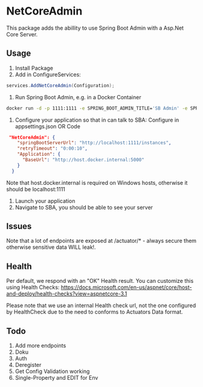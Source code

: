 # NetCoreAdmin

This package adds the abillity to use Spring Boot Admin with a Asp.Net Core Server.

## Usage

1. Install Package
1. Add in ConfigureServices:
```C#
services.AddNetCoreAdmin(Configuration);
```
1. Run Spring Boot Admin, e.g. in a Docker Container
```bash
docker run -d -p 1111:1111 -e SPRING_BOOT_ADMIN_TITLE='SB Admin' -e SPRING_BOOT_ADMIN_SECURITY_ENABLED=false --name spring-boot-admin slydeveloper/spring-boot-admin:latest
```

1. Configure your application so that in can talk to SBA:
Configure in appsettings.json OR Code
```json
 "NetCoreAdmin": {
    "springBootServerUrl": "http://localhost:1111/instances",
    "retryTimeout": "0:00:10",
    "Application": {
      "BaseUrl": "http://host.docker.internal:5000"
    }
  }
```

Note that host.docker.internal is required on Windows hosts, otherwise it should be localhost:1111

1. Launch your application
1. Navigate to SBA, you should be able to see your server

## Issues
Note that a lot of endpoints are exposed at /actuator/* - always secure them otherwise sensitive data WILL leak!.

## Health

Per default, we respond with an "OK" Health result.
You can customize this using Health Checks: https://docs.microsoft.com/en-us/aspnet/core/host-and-deploy/health-checks?view=aspnetcore-3.1

Please note that we use an internal Health check url, not the one configured by HealthCheck due to the need to conforms to Actuators Data format.

## Todo
1. Add more endpoints
1. Doku
1. Auth
1. Deregister
1. Get Config Validation working
1. Single-Property and EDIT for Env